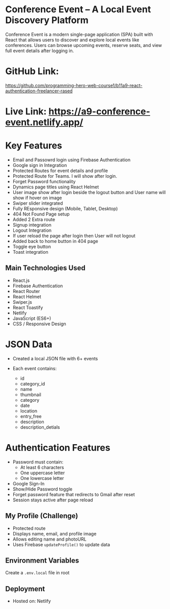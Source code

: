 
# Conference Event – A Local Event Discovery Platform

Conference Event is a modern single-page application (SPA) built with React that allows users to discover and explore local events like conferences. Users can browse upcoming events, reserve seats, and view full event details after logging in.


# GitHub Link: 
https://github.com/programming-hero-web-course1/b11a9-react-authentication-freelancer-rased

# Live Link: https://a9-conference-event.netlify.app/

# Key Features
- Email and Passowrd login using Firebase Authentication
- Google sign in Integration
- Protected Routes for event details and profile
- Protected Route for Teams. I will show after login.
- Forget Password functionality
- Dynamics page titles using React Helmet
- User image show after login beside the logout button and User name will show if hover on image
- Swiper slider integrated 
- Fully REsponsive design (Mobile, Tablet, Desktop)
- 404 Not Found Page setup 
- Added 2 Extra route 
- Signup integration 
- Logout Integration
- If user reload the page after login then User will not logout
- Added back to home button in 404 page
- Toggle eye button
- Toast integration


## Main Technologies Used

- React.js
- Firebase Authentication
- React Router
- React Helmet
- Swiper.js
- React Toastify
- Netlify
- JavaScript (ES6+)
- CSS / Responsive Design


# JSON Data
- Created a local JSON file with 6+ events
- Each event contains:

    - id
    - category_id
    - name
    - thumbnail
    - category
    - date
    - location
    - entry_free
    - description
    - description_detials



# Authentication Features

- Password must contain:
  - At least 6 characters
  - One uppercase letter
  - One lowercase letter
- Google Sign-In
- Show/Hide Password toggle
- Forget password feature that redirects to Gmail after reset
- Session stays active after page reload



## My Profile (Challenge)

- Protected route
- Displays name, email, and profile image
- Allows editing name and photoURL
- Uses Firebase `updateProfile()` to update data



##  Environment Variables

Create a `.env.local` file in root

## Deployment
- Hosted on: Netlify





